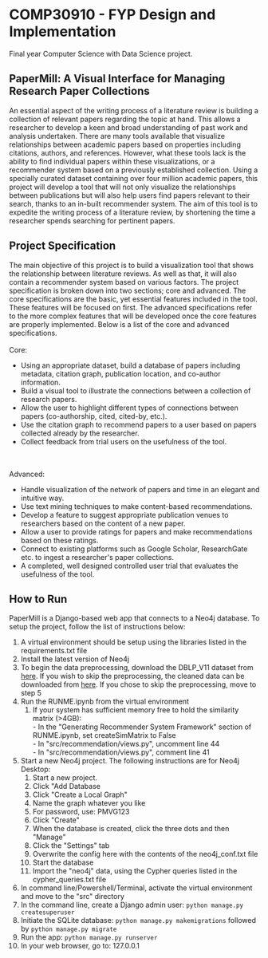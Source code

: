 # COMP30910 - FYP Design and Implementation
Final year Computer Science with Data Science project.

## PaperMill: A Visual Interface for Managing Research Paper Collections
An essential aspect of the writing process of a literature review is building a collection of relevant papers regarding the topic at hand. This allows a researcher to develop a keen and broad understanding of past work and analysis undertaken. There are many tools available that visualize relationships between academic papers based on properties including citations, authors, and references. However, what these tools lack is the ability to find individual papers within these visualizations, or a recommender system based on a previously established collection.  Using a specially curated dataset containing over four million academic papers, this project will develop a tool that will not only visualize the relationships between publications but will also help users find papers relevant to their search, thanks to an in-built recommender system. The aim of this tool is to expedite the writing process of a literature review, by shortening the time a researcher spends searching for pertinent papers.

## Project Specification
The main objective of this project is to build a visualization tool that shows the relationship between literature reviews. As well as that, it will also contain a recommender system based on various factors. The project specification is broken down into two sections; core and advanced. The core specifications are the basic, yet essential features included in the tool. These features will be focused on first. The advanced specifications refer to the more complex features that will be developed once the core features are properly implemented. Below is a list of the core and advanced specifications.
<br><br>Core:
* Using an appropriate dataset, build a database of papers including metadata, citation graph, publication location, and co-author information.
* Build a visual tool to illustrate the connections between a collection of research papers.
* Allow the user to highlight different types of connections between papers (co-authorship, cited, cited-by, etc.).
* Use the citation graph to recommend papers to a user based on papers collected already by the researcher.
* Collect feedback from trial users on the usefulness of the tool. 

<br><br>Advanced:
* Handle visualization of the network of papers and time in an elegant and intuitive way.
* Use text mining techniques to make content-based recommendations.
* Develop a feature to suggest appropriate publication venues to researchers based on the content of a new paper.
* Allow a user to provide ratings for papers and make recommendations based on these ratings.
* Connect to existing platforms such as Google Scholar, ResearchGate etc. to ingest a researcher's paper collections.
* A completed, well designed controlled user trial that evaluates the usefulness of the tool.

## How to Run
PaperMill is a Django-based web app that connects to a Neo4j database. To setup the project, follow the list of instructions below: <br>
1. A virtual environment should be setup using the libraries listed in the requirements.txt file
2. Install the latest version of Neo4j
3. To begin the data preprocessing, download the DBLP_V11 dataset from [here](https://lfs.aminer.cn/misc/dblp.v11.zip). If you wish to skip the preprocessing, the cleaned data can be downloaded from [here](https://drive.google.com/drive/folders/1tKbVttaWletlF1uTqj_dvNqc9cn2eNWl). If you chose to skip the preprocessing, move to step 5
4. Run the RUNME.ipynb from the virtual environment
    1. If your system has sufficient memory free to hold the similarity matrix (>4GB):
    <br>- In the "Generating Recommender System Framework" section of RUNME.ipynb, set createSimMatrix to False
    <br>- In "src/recommendation/views.py", uncomment line 44
    <br>- In "src/recommendation/views.py", comment line 41
5. Start a new Neo4j project. The following instructions are for Neo4j Desktop:
    1. Start a new project.
    2. Click "Add Database
    3. Click "Create a Local Graph"
    4. Name the graph whatever you like
    2. For password, use: PMVG123
    3. Click "Create"
    4. When the database is created, click the three dots and then "Manage"
    5. Click the "Settings" tab
    6. Overwrite the config here with the contents of the neo4j_conf.txt file
    7. Start the database
    8. Import the "neo4j" data, using the Cypher queries listed in the cypher_queries.txt file
6. In command line/Powershell/Terminal, activate the virtual environment and move to the "src" directory
7. In the command line, create a Django admin user: `python manage.py createsuperuser`
8. Initiate the SQLite database: `python manage.py makemigrations` followed by `python manage.py migrate`
9. Run the app: `python manage.py runserver`
10. In your web browser, go to: 127.0.0.1
